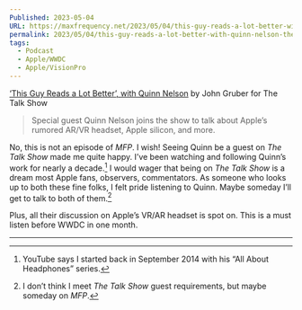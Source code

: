 ```yaml
---
Published: 2023-05-04
URL: https://maxfrequency.net/2023/05/04/this-guy-reads-a-lot-better-with-quinn-nelson-the-talk-show/
permalink: 2023/05/04/this-guy-reads-a-lot-better-with-quinn-nelson-the-talk-show/
tags:
  - Podcast
  - Apple/WWDC
  - Apple/VisionPro
---
```

[‘This Guy Reads a Lot Better’, with Quinn Nelson](https://daringfireball.net/thetalkshow/2023/04/26/ep-373) by John Gruber for The Talk Show

> Special guest Quinn Nelson joins the show to talk about Apple’s rumored AR/VR headset, Apple silicon, and more.

No, this is not an episode of *MFP*. I wish! Seeing Quinn be a guest on *The Talk Show* made me quite happy. I’ve been watching and following Quinn’s work for nearly a decade.[^1] I would wager that being on *The Talk Show* is a dream most Apple fans, observers, commentators. As someone who looks up to both these fine folks, I felt pride listening to Quinn. Maybe someday I’ll get to talk to both of them.[^2]

Plus, all their discussion on Apple’s VR/AR headset is spot on. This is a must listen before WWDC in one month.

---
[^1]: YouTube says I started back in September 2014 with his “All About Headphones” series.
[^2]: I don’t think I meet *The Talk Show* guest requirements, but maybe someday on *MFP*.